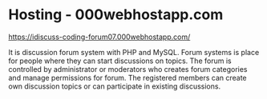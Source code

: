 # Hosting - 000webhostapp.com
https://idiscuss-coding-forum07.000webhostapp.com/

It is discussion forum system with PHP and MySQL. Forum systems is place for people where they can start discussions on topics. The forum is controlled by administrator or moderators who creates forum categories and manage permissions for forum. The registered members can create own discussion topics or can participate in existing discussions.

